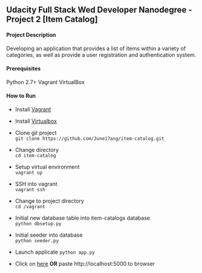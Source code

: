 ## Udacity Full Stack Wed Developer Nanodegree - Project 2 [Item Catalog]
#### Project Description
Developing an application that provides a list of items within a variety of categories, as well as provide a user registration and authentication system.

#### Prerequisites
Python 2.7+
Vagrant
VirtualBox

#### How to Run
- Install <a href="https://www.vagrantup.com/downloads.html" tips="click redirect to installation page">Vagrant</a>

- Install <a href="https://www.virtualbox.org/wiki/Downloads" tips="click redirect to installation page">Virtualbox</a>

- Clone git project <br>
```git clone https://github.com/June17ang/item-catalog.git```

- Change directory <br>
```cd item-catalog```

- Setup virtual environment <br>
```vagrant up```

- SSH into vagrant <br>
```vagrant ssh```

- Change to project directory <br>
```cd /vagrant```

- Initial new database table into item-catalogs database <br>
```python dbsetup.py```

- Initial seeder into database <br>
```python seeder.py```

- Launch applicate
```python app.py```

- Click on <a href="http://localhost:5000" tips="click redirect to application">here</a>
 **OR** paste http://localhost:5000 to browser
